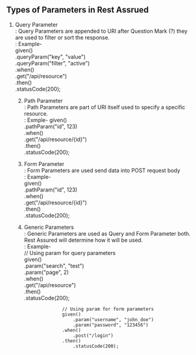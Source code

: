 Types of Parameters in Rest Assrued    
------------------------------------    
1. Query Parameter   
: Query Parameters are appended to URI after Question Mark (?)  they are used to filter or sort the response.  
: Example-  
            given()  
                .queryParam("key", "value")  
                .queryParam("filter", "active")  
           .when()  
               .get("/api/resource")  
          .then()  
               .statusCode(200);
  
   2. Path Parameter  
   : Path Parameters are part of URI itself used to specify a specific resource.   
   : Exmple-
              given()  
                    .pathParam("id", 123)  
              .when()  
                    .get("/api/resource/{id}")  
              .then()  
                    .statusCode(200);
  
   3. Form Parameter  
   : Form Parameters are used send data into POST request body   
   : Example-  
              given()  
                    .pathParam("id", 123)  
              .when()  
                    .get("/api/resource/{id}")   
              .then()   
                    .statusCode(200);    
  
   4. Generic Parameters   
   : Generic Parameters are used as Query and Form Parameter both. Rest Assured will determine how it will be used.  
   : Example-  
                       // Using param for query parameters  
                        given()   
                            .param("search", "test")  
                            .param("page", 2)  
                        .when()  
                            .get("/api/resource")  
                        .then()  
                            .statusCode(200);  
              
                        // Using param for form parameters  
                        given()  
                            .param("username", "john_doe")  
                            .param("password", "123456")  
                        .when()  
                            .post("/login")  
                        .then()  
                            .statusCode(200);  
        

